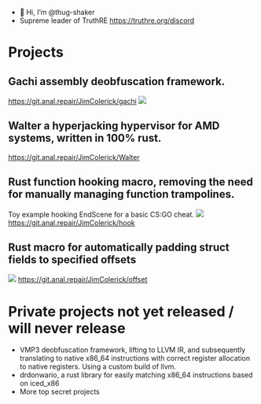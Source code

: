- 👋 Hi, I’m @thug-shaker
- Supreme leader of TruthRE https://truthre.org/discord

# Projects
## Gachi assembly deobfuscation framework.
https://git.anal.repair/JimColerick/gachi
![](https://cdn.discordapp.com/attachments/1063575966242316358/1094763618890948638/image.psd4.gif)

## Walter a hyperjacking hypervisor for AMD systems, written in 100% rust.
https://git.anal.repair/JimColerick/Walter

## Rust function hooking macro, removing the need for manually managing function trampolines.
Toy example hooking EndScene for a basic CS:GO cheat.
![](https://cdn.discordapp.com/attachments/1058991093267574857/1111231143346458684/image.png)
https://git.anal.repair/JimColerick/hook

## Rust macro for automatically padding struct fields to specified offsets
![](https://cdn.discordapp.com/attachments/1058991093267574857/1111229319533039676/image.png)
https://git.anal.repair/JimColerick/offset

# Private projects not yet released / will never release
- VMP3 deobfuscation framework, lifting to LLVM IR, and subsequently translating to native x86_64 instructions with correct register allocation to native registers.
Using a custom build of llvm.
- drdonwario, a rust library for easily matching x86_64 instructions based on iced_x86
- More top secret projects
<!---
thug-shaker/thug-shaker is a ✨ special ✨ repository because its `README.md` (this file) appears on your GitHub profile.
You can click the Preview link to take a look at your changes.
--->
